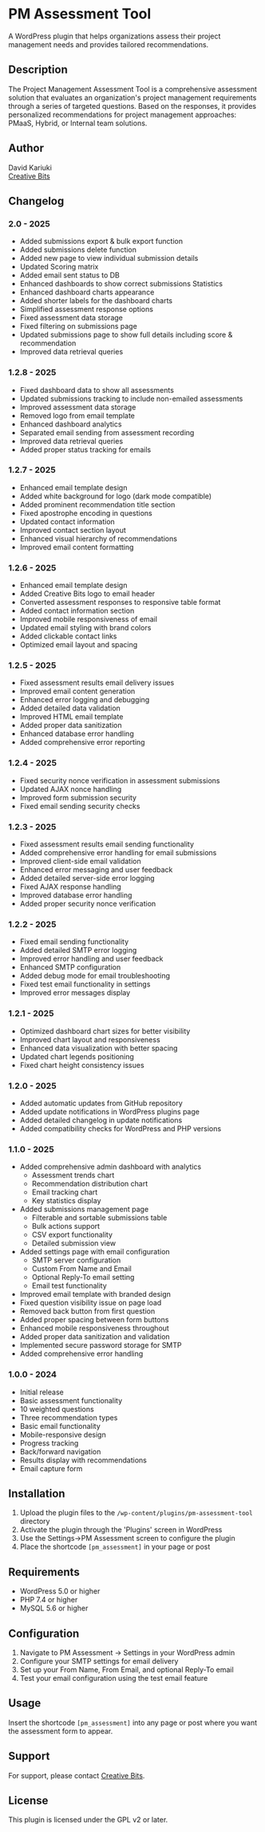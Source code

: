 # PM Assessment Tool

A WordPress plugin that helps organizations assess their project management needs and provides tailored recommendations.

## Description

The Project Management Assessment Tool is a comprehensive assessment solution that evaluates an organization's project management requirements through a series of targeted questions. Based on the responses, it provides personalized recommendations for project management approaches: PMaaS, Hybrid, or Internal team solutions.

## Author
David Kariuki  
[Creative Bits](https://creativebits.us)

## Changelog

### 2.0 - 2025
- Added submissions export & bulk export function
- Added submissions delete function
- Added new page to view individual submission details
- Updated Scoring matrix
- Added email sent status to DB
- Enhanced dashboards to show correct submissions Statistics
- Enhanced dashboard charts appearance
- Added shorter labels for the dashboard charts
- Simplified assessment response options
- Fixed assessment data storage
- Fixed filtering on submissions page
- Updated submissions page to show full details including score & recommendation
- Improved data retrieval queries



### 1.2.8 - 2025
- Fixed dashboard data to show all assessments
- Updated submissions tracking to include non-emailed assessments
- Improved assessment data storage
- Removed logo from email template
- Enhanced dashboard analytics
- Separated email sending from assessment recording
- Improved data retrieval queries
- Added proper status tracking for emails

### 1.2.7 - 2025
- Enhanced email template design
- Added white background for logo (dark mode compatible)
- Added prominent recommendation title section
- Fixed apostrophe encoding in questions
- Updated contact information
- Improved contact section layout
- Enhanced visual hierarchy of recommendations
- Improved email content formatting

### 1.2.6 - 2025
- Enhanced email template design
- Added Creative Bits logo to email header
- Converted assessment responses to responsive table format
- Added contact information section
- Improved mobile responsiveness of email
- Updated email styling with brand colors
- Added clickable contact links
- Optimized email layout and spacing

### 1.2.5 - 2025
- Fixed assessment results email delivery issues
- Improved email content generation
- Enhanced error logging and debugging
- Added detailed data validation
- Improved HTML email template
- Added proper data sanitization
- Enhanced database error handling
- Added comprehensive error reporting

### 1.2.4 - 2025
- Fixed security nonce verification in assessment submissions
- Updated AJAX nonce handling
- Improved form submission security
- Fixed email sending security checks

### 1.2.3 - 2025
- Fixed assessment results email sending functionality
- Added comprehensive error handling for email submissions
- Improved client-side email validation
- Enhanced error messaging and user feedback
- Added detailed server-side error logging
- Fixed AJAX response handling
- Improved database error handling
- Added proper security nonce verification

### 1.2.2 - 2025
- Fixed email sending functionality
- Added detailed SMTP error logging
- Improved error handling and user feedback
- Enhanced SMTP configuration
- Added debug mode for email troubleshooting
- Fixed test email functionality in settings
- Improved error messages display

### 1.2.1 - 2025
- Optimized dashboard chart sizes for better visibility
- Improved chart layout and responsiveness
- Enhanced data visualization with better spacing
- Updated chart legends positioning
- Fixed chart height consistency issues

### 1.2.0 - 2025
- Added automatic updates from GitHub repository
- Added update notifications in WordPress plugins page
- Added detailed changelog in update notifications
- Added compatibility checks for WordPress and PHP versions

### 1.1.0 - 2025
- Added comprehensive admin dashboard with analytics
  - Assessment trends chart
  - Recommendation distribution chart
  - Email tracking chart
  - Key statistics display
- Added submissions management page
  - Filterable and sortable submissions table
  - Bulk actions support
  - CSV export functionality
  - Detailed submission view
- Added settings page with email configuration
  - SMTP server configuration
  - Custom From Name and Email
  - Optional Reply-To email setting
  - Email test functionality
- Improved email template with branded design
- Fixed question visibility issue on page load
- Removed back button from first question
- Added proper spacing between form buttons
- Enhanced mobile responsiveness throughout
- Added proper data sanitization and validation
- Implemented secure password storage for SMTP
- Added comprehensive error handling

### 1.0.0 - 2024
- Initial release
- Basic assessment functionality
- 10 weighted questions
- Three recommendation types
- Basic email functionality
- Mobile-responsive design
- Progress tracking
- Back/forward navigation
- Results display with recommendations
- Email capture form

## Installation

1. Upload the plugin files to the `/wp-content/plugins/pm-assessment-tool` directory
2. Activate the plugin through the 'Plugins' screen in WordPress
3. Use the Settings->PM Assessment screen to configure the plugin
4. Place the shortcode `[pm_assessment]` in your page or post

## Requirements

- WordPress 5.0 or higher
- PHP 7.4 or higher
- MySQL 5.6 or higher

## Configuration

1. Navigate to PM Assessment -> Settings in your WordPress admin
2. Configure your SMTP settings for email delivery
3. Set up your From Name, From Email, and optional Reply-To email
4. Test your email configuration using the test email feature

## Usage

Insert the shortcode `[pm_assessment]` into any page or post where you want the assessment form to appear.

## Support

For support, please contact [Creative Bits](https://creativebits.us/contact-us/).

## License

This plugin is licensed under the GPL v2 or later.
